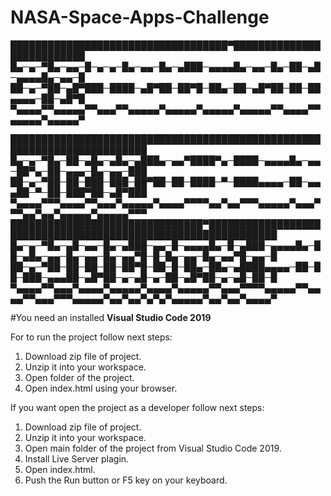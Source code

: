 # NASA-Space-Apps-Challenge

███████████████████████████████████▀██████████████████████████
█▄─▄─▀█▄─▄▄─█─▄─▄─█▄─▄▄─█▄─▄███─▄▄▄▄█▄─▄▄─█▄─██─▄█─▄▄▄▄█▄─▄▄─█
██─▄─▀██─▄█▀███─████─▄█▀██─██▀█─██▄─██─▄█▀██─██─██▄▄▄▄─██─▄█▀█
▀▄▄▄▄▀▀▄▄▄▄▄▀▀▄▄▄▀▀▄▄▄▄▄▀▄▄▄▄▄▀▄▄▄▄▄▀▄▄▄▄▄▀▀▄▄▄▄▀▀▄▄▄▄▄▀▄▄▄▄▄▀





████████████████████████████████████████████████████████████████████████
█▄─▄─▀█▄─██─▄█▄─▄█▄─▄███▄─▄▄▀████▀▄─████─▄▄▄▄█▄─▄▄─██▀▄─██─▄▄▄─█▄─▄▄─███
██─▄─▀██─██─███─███─██▀██─██─████─▀─████▄▄▄▄─██─▄▄▄██─▀─██─███▀██─▄█▀███
▀▄▄▄▄▀▀▀▄▄▄▄▀▀▄▄▄▀▄▄▄▄▄▀▄▄▄▄▀▀▀▀▄▄▀▄▄▀▀▀▄▄▄▄▄▀▄▄▄▀▀▀▄▄▀▄▄▀▄▄▄▄▄▀▄▄▄▄▄▀▀▀
███████████████████████████████▀█████████████████████████████████████████████████████████████
█▄─▄─▀█▄─▄█─▄▄─█▄─▄███─▄▄─█─▄▄▄▄█▄─█─▄███─▄▄▄▄█▄─██─▄█▄─▄▄─█▄─▄▄─█▄─▄▄▀█─█─█▄─▄▄─█▄─▄▄▀█─▄▄─█
██─▄─▀██─██─██─██─██▀█─██─█─██▄─██▄─▄████▄▄▄▄─██─██─███─▄▄▄██─▄█▀██─▄─▄█─▄─██─▄█▀██─▄─▄█─██─█
▀▄▄▄▄▀▀▄▄▄▀▄▄▄▄▀▄▄▄▄▄▀▄▄▄▄▀▄▄▄▄▄▀▀▄▄▄▀▀▀▀▄▄▄▄▄▀▀▄▄▄▄▀▀▄▄▄▀▀▀▄▄▄▄▄▀▄▄▀▄▄▀▄▀▄▀▄▄▄▄▄▀▄▄▀▄▄▀▄▄▄▄▀



#You need an installed **Visual Studio Code 2019**

For to run the project follow next steps:

1. Download zip file of project.
2. Unzip it into your workspace.
3. Open folder of the project.
4. Open index.html using your browser.

If you want open the project as a developer follow next steps:

1. Download zip file of project.
2. Unzip it into your workspace.
3. Open main folder of the project from Visual Studio Code 2019.
4. Install Live Server plagin.
5. Open index.html.
6. Push the Run button or F5 key on your keyboard.
